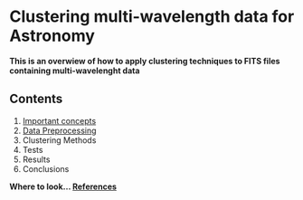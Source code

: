 Clustering multi-wavelength data for Astronomy
==========
**This is an overwiew of how to apply clustering techniques to FITS files containing multi-wavelenght data**

Contents
----------
1. [Important concepts](https://github.com/LaurethTeX/Clustering/blob/master/Concepts.md)
2. [Data Preprocessing](https://github.com/LaurethTeX/Clustering/blob/master/Preprocessing.md)
3. Clustering Methods
4. Tests
5. Results
6. Conclusions


**Where to look... [References](https://github.com/LaurethTeX/Clustering/blob/master/References.md)**
